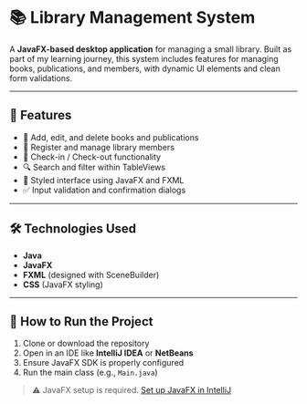 # 📚 Library Management System

A **JavaFX-based desktop application** for managing a small library. Built as part of my learning journey, this system includes features for managing books, publications, and members, with dynamic UI elements and clean form validations.

---

## 🚀 Features

- 📘 Add, edit, and delete books and publications
- 👥 Register and manage library members
- 🔁 Check-in / Check-out functionality
- 🔍 Search and filter within TableViews
- 🎨 Styled interface using JavaFX and FXML
- ✅ Input validation and confirmation dialogs

---

## 🛠️ Technologies Used

- **Java**
- **JavaFX**
- **FXML** (designed with SceneBuilder)
- **CSS** (JavaFX styling)

---

## 🧪 How to Run the Project

1. Clone or download the repository
2. Open in an IDE like **IntelliJ IDEA** or **NetBeans**
3. Ensure JavaFX SDK is properly configured
4. Run the main class (e.g., `Main.java`)

> ⚠️ JavaFX setup is required. [Set up JavaFX in IntelliJ](https://openjfx.io/openjfx-docs/)



